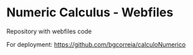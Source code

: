 #  Numeric Calculus - Webfiles

Repository with webfiles code

For deployment: https://github.com/bgcorreia/calculoNumerico
